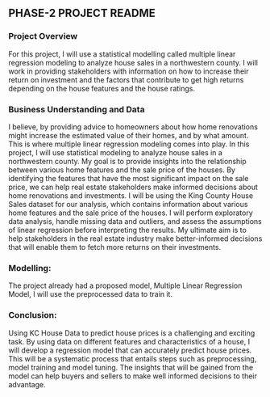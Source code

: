 ## PHASE-2 PROJECT README
### Project Overview
For this project, I will use a statistical modelling called multiple linear regression modeling to analyze house sales in a northwestern county. I will work in providing stakeholders with information on how to increase their return on investment and the factors that contribute to get high returns depending on the house features and the house ratings.

### Business Understanding and Data
I believe, by providing advice to homeowners about how home renovations might increase the estimated value of their homes, and by what amount. This is where multiple linear regression modeling comes into play. In this project, I will use statistical modeling to analyze house sales in a northwestern county. My goal is to provide insights into the relationship between various home features and the sale price of the houses. By identifying the features that have the most significant impact on the sale price, we can help real estate stakeholders make informed decisions about home renovations and investments. I will be using the King County House Sales dataset for our analysis, which contains information about various home features and the sale price of the houses. I will perform exploratory data analysis, handle missing data and outliers, and assess the assumptions of linear regression before interpreting the results. My ultimate aim is to help stakeholders in the real estate industry make better-informed decisions that will enable them to fetch more returns on their investments.

### Modelling:
The project already had a proposed model, Multiple Linear Regression Model, I will use the preprocessed data to train it. 

### Conclusion:
Using KC House Data to predict house prices is a challenging and exciting task. By using data on different features and characteristics of a house, I will develop a regression model that can accurately predict house prices. This will be a systematic process that entails steps such as preprocessing, model training and model tuning. The insights that will be gained from the model can help buyers and sellers to make well informed decisions to their advantage.